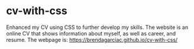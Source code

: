 # cv-with-css
Enhanced my CV using CSS to further develop my skills. The website is an online CV that shows information about myself, as well as career, and resume.
The webpage is: https://brendagarciac.github.io/cv-with-css/
